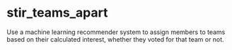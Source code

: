 stir_teams_apart
================

Use a machine learning recommender system to assign members to teams based on their calculated interest, whether they voted for that team or not.
